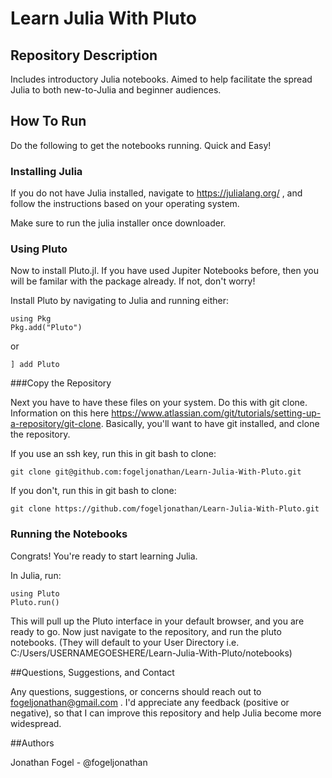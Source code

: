 # Learn Julia With Pluto

## Repository Description

Includes introductory Julia notebooks. Aimed to help facilitate the spread Julia to both new-to-Julia and beginner audiences.

## How To Run

Do the following to get the notebooks running. Quick and Easy!

### Installing Julia

If you do not have Julia installed, navigate to <https://julialang.org/> , and follow the instructions based on your operating system.

Make sure to run the julia installer once downloader.

### Using Pluto

Now to install Pluto.jl. If you have used Jupiter Notebooks before, then you will be familar with the package already. If not, don't worry!

Install Pluto by navigating to Julia and running either:
```
using Pkg
Pkg.add("Pluto")
```
or 
```
] add Pluto
```

###Copy the Repository

Next you have to have these files on your system. Do this with git clone. Information on this here <https://www.atlassian.com/git/tutorials/setting-up-a-repository/git-clone>. Basically, you'll want to have git installed, and clone the repository.

If you use an ssh key, run this in git bash to clone:
```
git clone git@github.com:fogeljonathan/Learn-Julia-With-Pluto.git
```

If you don't, run this in git bash to clone:
```
git clone https://github.com/fogeljonathan/Learn-Julia-With-Pluto.git
```

### Running the Notebooks

Congrats! You're ready to start learning Julia.

In Julia, run:
```
using Pluto
Pluto.run()
```

This will pull up the Pluto interface in your default browser, and you are ready to go. Now just navigate to the repository, and run the pluto notebooks. (They will default to your User Directory i.e. C:/Users/USERNAMEGOESHERE/Learn-Julia-With-Pluto/notebooks)

##Questions, Suggestions, and Contact

Any questions, suggestions, or concerns should reach out to fogeljonathan@gmail.com . I'd appreciate any feedback (positive or negative), so that I can improve this repository and help Julia become more widespread.

##Authors

Jonathan Fogel - @fogeljonathan

